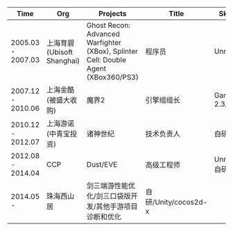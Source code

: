 Time | Org | Projects | Title | Skillset
--------------- | ------------------ | ----------------------------- | --------------------- | -----------------
2005.03 - 2007.03 | 上海育碧 (Ubisoft Shanghai) | Ghost Recon: Advanced Warfighter (XBox), Splinter Cell: Double Agent (XBox360/PS3) | 程序员 | Unreal 2
2007.12 - 2010.06 | 上海金酷 (被盛大收购) | 魔界2 | 引擎组组长 | Gamebryo 2.3/2.5
2010.12 - 2012.07 | 上海游诺 (中青宝投资) | 诸神世纪 | 技术负责人 | 自研
2012.08 - 2014.04 | CCP | Dust/EVE | 高级工程师 | Unreal 3/自研
2014.05 - | 珠海西山居 | 剑三端游性能优化/剑三口袋版开发/其他手游项目诊断和优化 | 自研/Unity/cocos2d-x
